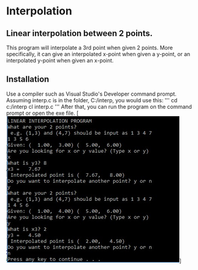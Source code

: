 # Interpolation
## Linear interpolation between 2 points.

This program will interpolate a 3rd point when given 2 points. 
More specifically, it can give an interpolated x-point when given a y-point, or an interpolated y-point when given an x-point.

## Installation

Use a compiler such as Visual Studio's Developer command prompt. Assuming interp.c is in the folder, C:/interp, you would use this:
'''
cd c:/interp
cl interp.c
'''
After that, you can run the program on the command prompt or open the exe file.
[<img src="sample.jpg">]
